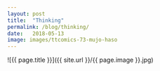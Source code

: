 ```yaml
---
layout: post
title:  "Thinking"
permalink: /blog/thinking/
date:   2018-05-13
image: images/ttcomics-73-mujo-haso
---
```

![{{ page.title }}]({{ site.url }}/{{ page.image }}.jpg)
